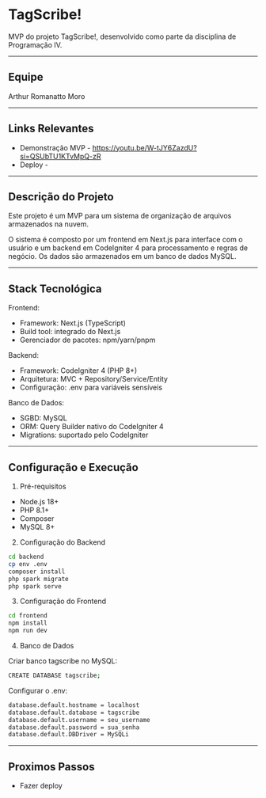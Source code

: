 # TagScribe!

MVP do projeto TagScribe!, desenvolvido como parte da disciplina de Programação IV.

---

## Equipe

Arthur Romanatto Moro

---

## Links Relevantes

* Demonstração MVP - https://youtu.be/W-tJY6ZazdU?si=QSUbTU1KTvMpQ-zR
* Deploy - 

---

## Descrição do Projeto

Este projeto é um MVP para um sistema de organização de arquivos armazenados na nuvem.

O sistema é composto por um frontend em Next.js para interface com o usuário e um backend em CodeIgniter 4 para processamento e regras de negócio. Os dados são armazenados em um banco de dados MySQL.

---

## Stack Tecnológica

Frontend:

  * Framework: Next.js (TypeScript)
  * Build tool: integrado do Next.js
  * Gerenciador de pacotes: npm/yarn/pnpm

Backend:

  * Framework: CodeIgniter 4 (PHP 8+)
  * Arquitetura: MVC + Repository/Service/Entity
  * Configuração: .env para variáveis sensíveis

Banco de Dados:

  * SGBD: MySQL
  * ORM: Query Builder nativo do CodeIgniter 4
  * Migrations: suportado pelo CodeIgniter

---

## Configuração e Execução

1. Pré-requisitos

  * Node.js 18+
  * PHP 8.1+
  * Composer
  * MySQL 8+

2. Configuração do Backend

  ```bash
  cd backend
  cp env .env
  composer install
  php spark migrate
  php spark serve
  ```

3. Configuração do Frontend

  ```bash
  cd frontend
  npm install
  npm run dev
  ```

4. Banco de Dados

Criar banco tagscribe no MySQL:

  ```bash
  CREATE DATABASE tagscribe;
  ```

Configurar o .env:

  ```bash
  database.default.hostname = localhost
  database.default.database = tagscribe
  database.default.username = seu_username
  database.default.password = sua_senha
  database.default.DBDriver = MySQLi
  ```
---

## Proximos Passos

* Fazer deploy







